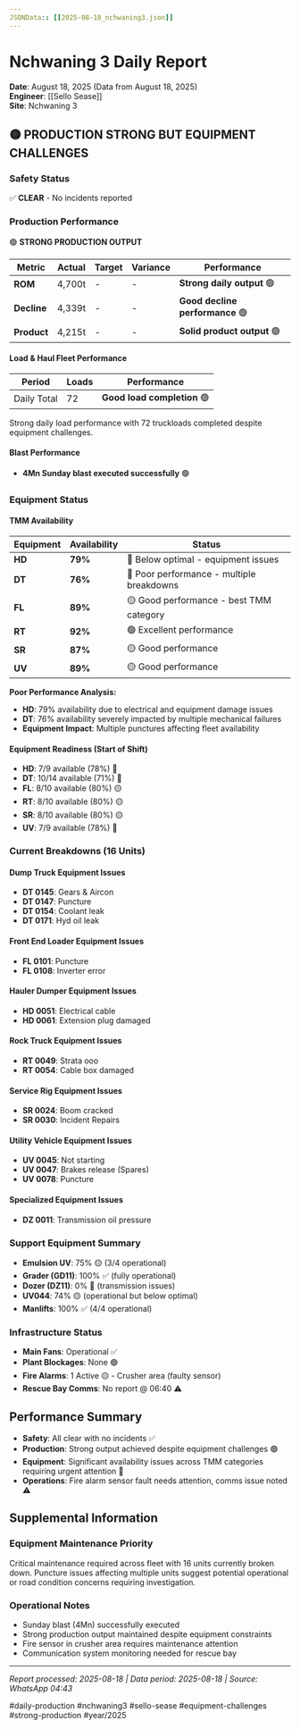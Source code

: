 ```yaml
---
JSONData:: [[2025-08-18_nchwaning3.json]]
---
```


# Nchwaning 3 Daily Report
**Date**: August 18, 2025 (Data from August 18, 2025)  
**Engineer**: [[Sello Sease]]  
**Site**: Nchwaning 3  

## 🟡 PRODUCTION STRONG BUT EQUIPMENT CHALLENGES

### Safety Status
✅ **CLEAR** - No incidents reported

### Production Performance
🟢 **STRONG PRODUCTION OUTPUT**

| Metric | Actual | Target | Variance | Performance |
|--------|--------|--------|----------|-------------|
| **ROM** | 4,700t | - | - | **Strong daily output** 🟢 |
| **Decline** | 4,339t | - | - | **Good decline performance** 🟢 |
| **Product** | 4,215t | - | - | **Solid product output** 🟢 |

#### Load & Haul Fleet Performance
| Period | Loads | Performance |
|--------|-------|-------------|
| Daily Total | 72 | **Good load completion** 🟢 |

Strong daily load performance with 72 truckloads completed despite equipment challenges.

#### Blast Performance
- **4Mn Sunday blast executed successfully** 🟢

### Equipment Status

#### TMM Availability
| Equipment | Availability | Status |
|-----------|-------------|---------|
| **HD** | **79%** | 🔴 Below optimal - equipment issues |
| **DT** | **76%** | 🔴 Poor performance - multiple breakdowns |
| **FL** | **89%** | 🟡 Good performance - best TMM category |
| **RT** | **92%** | 🟢 Excellent performance |
| **SR** | **87%** | 🟡 Good performance |
| **UV** | **89%** | 🟡 Good performance |

**Poor Performance Analysis:**
- **HD**: 79% availability due to electrical and equipment damage issues
- **DT**: 76% availability severely impacted by multiple mechanical failures
- **Equipment Impact**: Multiple punctures affecting fleet availability

#### Equipment Readiness (Start of Shift)
- **HD**: 7/9 available (78%) 🔴
- **DT**: 10/14 available (71%) 🔴
- **FL**: 8/10 available (80%) 🟡
- **RT**: 8/10 available (80%) 🟡
- **SR**: 8/10 available (80%) 🟡
- **UV**: 7/9 available (78%) 🔴

### Current Breakdowns (16 Units)

#### Dump Truck Equipment Issues
- **DT 0145**: Gears & Aircon
- **DT 0147**: Puncture
- **DT 0154**: Coolant leak
- **DT 0171**: Hyd oil leak

#### Front End Loader Equipment Issues
- **FL 0101**: Puncture
- **FL 0108**: Inverter error

#### Hauler Dumper Equipment Issues
- **HD 0051**: Electrical cable
- **HD 0061**: Extension plug damaged

#### Rock Truck Equipment Issues
- **RT 0049**: Strata ooo
- **RT 0054**: Cable box damaged

#### Service Rig Equipment Issues
- **SR 0024**: Boom cracked
- **SR 0030**: Incident Repairs

#### Utility Vehicle Equipment Issues
- **UV 0045**: Not starting
- **UV 0047**: Brakes release (Spares)
- **UV 0078**: Puncture

#### Specialized Equipment Issues
- **DZ 0011**: Transmission oil pressure

### Support Equipment Summary
- **Emulsion UV**: 75% 🟡 (3/4 operational)
- **Grader (GD11)**: 100% ✅ (fully operational)
- **Dozer (DZ11)**: 0% 🔴 (transmission issues)
- **UV044**: 74% 🟡 (operational but below optimal)
- **Manlifts**: 100% ✅ (4/4 operational)

### Infrastructure Status
- **Main Fans**: Operational ✅
- **Plant Blockages**: None 🟢
- **Fire Alarms**: 1 Active 🟡 - Crusher area (faulty sensor)
- **Rescue Bay Comms**: No report @ 06:40 ⚠️

## Performance Summary
- **Safety**: All clear with no incidents ✅
- **Production**: Strong output achieved despite equipment challenges 🟢
- **Equipment**: Significant availability issues across TMM categories requiring urgent attention 🔴
- **Operations**: Fire alarm sensor fault needs attention, comms issue noted ⚠️

## Supplemental Information

### Equipment Maintenance Priority
Critical maintenance required across fleet with 16 units currently broken down. Puncture issues affecting multiple units suggest potential operational or road condition concerns requiring investigation.

### Operational Notes
- Sunday blast (4Mn) successfully executed
- Strong production output maintained despite equipment constraints
- Fire sensor in crusher area requires maintenance attention
- Communication system monitoring needed for rescue bay

---
*Report processed: 2025-08-18 | Data period: 2025-08-18 | Source: WhatsApp 04:43*

#daily-production #nchwaning3 #sello-sease #equipment-challenges #strong-production #year/2025